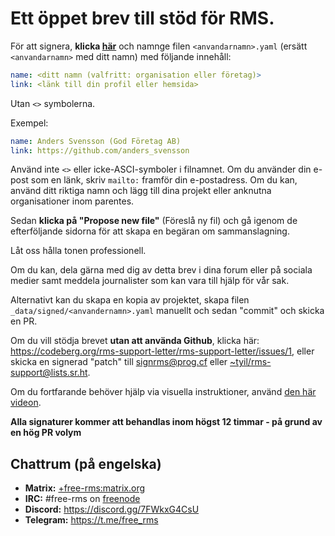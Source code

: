 # Ett öppet brev till stöd för RMS.

För att signera, **klicka [här](https://github.com/rms-support-letter/rms-support-letter.github.io/new/master/_data/signed)** och namnge filen `<anvandarnamn>.yaml` (ersätt `<anvandarnamn>` med ditt namn) med följande innehåll:

```yaml
name: <ditt namn (valfritt: organisation eller företag)>
link: <länk till din profil eller hemsida>
```

Utan `<>` symbolerna.

Exempel:

```yaml
name: Anders Svensson (God Företag AB)
link: https://github.com/anders_svensson
```

Använd inte `<>` eller icke-ASCI-symboler i filnamnet.
Om du använder din e-post som en länk, skriv `mailto:` framför din e-postadress.
Om du kan, använd ditt riktiga namn och lägg till dina projekt eller anknutna organisationer inom parentes.

Sedan **klicka på "Propose new file"** (Föreslå ny fil) och gå igenom de efterföljande sidorna för att skapa en begäran om sammanslagning.

Låt oss hålla tonen professionell.

Om du kan, dela gärna med dig av detta brev i dina forum eller på sociala medier samt meddela journalister som kan vara till hjälp för vår sak.

Alternativt kan du skapa en kopia av projektet, skapa filen `_data/signed/<anvandernamn>.yaml` manuellt och sedan "commit" och skicka en PR.

Om du vill stödja brevet **utan att använda Github**, klicka här: https://codeberg.org/rms-support-letter/rms-support-letter/issues/1,
eller skicka en signerad "patch" till [signrms@prog.cf](mailto:signrms@prog.cf) eller [~tyil/rms-support@lists.sr.ht](mailto:~tyil/rms-support@lists.sr.ht).

Om du fortfarande behöver hjälp via visuella instruktioner, använd [den här videon](https://invidious.snopyta.org/watch?v=1lz5S5oS8CU).

**Alla signaturer kommer att behandlas inom högst 12 timmar - på grund av en hög PR volym**

## Chattrum (på engelska)

- **Matrix:** [+free-rms:matrix.org](https://matrix.to/#/+free-rms:matrix.org)
- **IRC:** #free-rms on [freenode](https://freenode.net)
- **Discord:** https://discord.gg/7FWkxG4CsU
- **Telegram:** https://t.me/free_rms